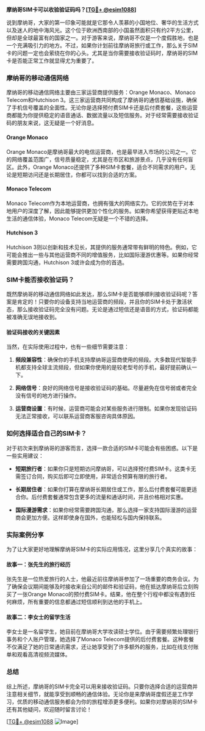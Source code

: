 **摩纳哥SIM卡可以收验验证码吗？[[TG💪+ @esim1088](https://t.me/s/esim1088)]**

说到摩纳哥，大家的第一印象可能就是它那令人羡慕的小国地位、奢华的生活方式以及迷人的地中海风光。这个位于欧洲西南部的小国虽然面积只有约2平方公里，但却是全球最富有的国家之一。对于游客来说，摩纳哥不仅是一个度假胜地，也是一个充满吸引力的地方。不过，如果你计划前往摩纳哥旅行或工作，那么关于SIM卡的问题一定也会萦绕在你的心头。尤其是当你需要接收验证码时，摩纳哥的SIM卡是否能正常工作就显得尤为重要了。

### 摩纳哥的移动通信网络

摩纳哥的移动通信网络主要由三家运营商提供服务：Orange Monaco、Monaco Telecom和Hutchison 3。这三家运营商共同构成了摩纳哥的通信基础设施，确保了手机信号覆盖的全面性。无论你是选择预付费SIM卡还是后付费套餐，这些运营商都能为你提供稳定的语音通话、数据流量以及短信服务。对于经常需要接收验证码的朋友来说，这无疑是一个好消息。

#### Orange Monaco

Orange Monaco是摩纳哥最大的电信运营商，也是最早进入市场的公司之一。它的网络覆盖范围广，信号质量稳定，尤其是在市区和旅游景点，几乎没有任何盲区。此外，Orange Monaco还提供了多种SIM卡套餐，适合不同需求的用户。无论是短期访问还是长期居住，你都可以找到合适的方案。

#### Monaco Telecom

Monaco Telecom作为本地运营商，也拥有强大的网络实力。它的优势在于对本地用户的深度了解，因此能够提供更加个性化的服务。如果你希望获得更贴近本地生活的通信体验，Monaco Telecom无疑是一个不错的选择。

#### Hutchison 3

Hutchison 3则以创新和技术见长，其提供的服务通常带有鲜明的特色。例如，它可能会推出一些与其他运营商不同的增值服务，比如国际漫游优惠等。如果你经常需要跨国沟通，Hutchison 3或许会成为你的首选。

### SIM卡能否接收验证码？

既然摩纳哥的移动通信网络如此发达，那么SIM卡是否能够顺利接收验证码呢？答案是肯定的！只要你的设备支持当地运营商的频段，并且你的SIM卡处于激活状态，那么接收验证码完全没有问题。无论是通过短信还是语音的方式，验证码都能被准确无误地接收到。

#### 验证码接收的关键因素

当然，在实际使用过程中，也有一些细节需要注意：

1. **频段兼容性**：确保你的手机支持摩纳哥运营商使用的频段。大多数现代智能手机都支持全球主流频段，但如果你使用的是较老型号的手机，最好提前确认一下。
   
2. **网络信号**：良好的网络信号是接收验证码的基础。尽量避免在信号弱或者完全没有信号的地方进行操作。

3. **运营商设置**：有时候，运营商可能会对某些服务进行限制。如果你发现验证码无法正常接收，可以联系运营商客服咨询具体原因。

### 如何选择适合自己的SIM卡？

对于初次来到摩纳哥的游客而言，选择一款合适的SIM卡可能会有些困惑。以下是一些实用建议：

- **短期旅行者**：如果你只是短期访问摩纳哥，可以选择预付费SIM卡。这类卡无需签订合同，购买后即可立即使用，非常适合预算有限的旅行者。

- **长期居住者**：如果你打算在摩纳哥长期居住或工作，那么后付费套餐可能更适合你。后付费套餐通常包含更多的流量和通话时间，并且价格相对实惠。

- **国际漫游需求**：如果你经常需要跨国沟通，那么选择一家支持国际漫游的运营商会更加方便。这样即使身在国外，也能轻松与国内保持联系。

### 实际案例分享

为了让大家更好地理解摩纳哥SIM卡的实际应用情况，这里分享几个真实的故事：

#### 故事一：张先生的旅行经历

张先生是一位热爱旅行的人士，他最近前往摩纳哥参加了一场重要的商务会议。为了确保会议期间能够及时接收来自公司的邮件和验证码，他在抵达摩纳哥后立刻购买了一张Orange Monaco的预付费SIM卡。结果，他在整个行程中都没有遇到任何麻烦，所有重要的信息都通过短信顺利到达他的手机上。

#### 故事二：李女士的留学生活

李女士是一名留学生，她目前在摩纳哥大学攻读硕士学位。由于需要频繁处理银行事务和个人账户管理，她选择了Monaco Telecom提供的后付费套餐。这种套餐不仅满足了她的日常通讯需求，还让她享受到了许多额外的服务，比如在线支付账单和观看高清视频流媒体。

### 总结

综上所述，摩纳哥的SIM卡完全可以用来接收验证码。只要你选择合适的运营商并注意相关细节，就能享受到顺畅的通信体验。无论你是来摩纳哥度假还是工作学习，优质的移动通信服务都会为你的旅程增添更多便利。如果你对摩纳哥的SIM卡还有其他疑问，欢迎随时留言讨论！

[[TG💪+ @esim1088](https://t.me/s/esim1088) ![Image](https://i.postimg.cc/4NQfJmqS/Snipaste-2025-05-13-00-14-12.png)]